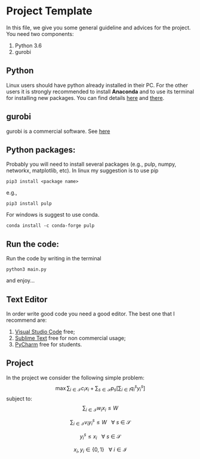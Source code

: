 # Project Template

In this file, we give you some general guideline and advices for the project. You need two components:

1. Python 3.6
1. gurobi

## Python

Linux users should have python already installed in their PC. For the other users it is strongly recommended to install **Anaconda** and to use its terminal for installing new packages. You can find details [here](https://www.anaconda.com/distribution/) and [there](https://www.anaconda.com/distribution/#download-section). 


## gurobi
gurobi is a commercial software. See [here](https://www.gurobi.com/)


## Python packages:
Probably you will need to install several packages (e.g., pulp, numpy, networkx, matplotlib, etc). In linux my suggestion is to use pip
~~~
pip3 install <package name>
~~~
e.g., 
~~~
pip3 install pulp
~~~
For windows is suggest to use conda.
~~~
conda install -c conda-forge pulp 
~~~


## Run the code:
Run the code by writing in the terminal
```
python3 main.py
```
and enjoy...


## Text Editor

In order write good code you need a good editor. The best one that I recommend are:

1. [Visual Studio Code](https://code.visualstudio.com/) free;
1. [Sublime Text](https://www.sublimetext.com/) free for non commercial usage;
1. [PyCharm](https://www.jetbrains.com/pycharm/) free for students.

## Project

In the project we consider the following simple problem:
$$
\max \sum_{i \in \mathcal{I}} c_i x_i + \sum_{s\in \mathcal{S}} p_s \big[\sum_{i \in I} q_i^s y_i^s \big]
$$
subject to:
$$
\sum_{i\in \mathcal{I}} w_i x_i \leq W
$$

$$
\sum_{i\in \mathcal{I}} v_i y_i^s \leq W \ \ \ \forall\ s\ \in\ \mathcal{S}
$$

$$
y_i^s \leq x_i \ \ \ \forall\ s\ \in\ \mathcal{S}
$$

$$
x_i, y_i \in \{0, 1\}\ \ \ \forall\ i \in \mathcal{I}
$$



